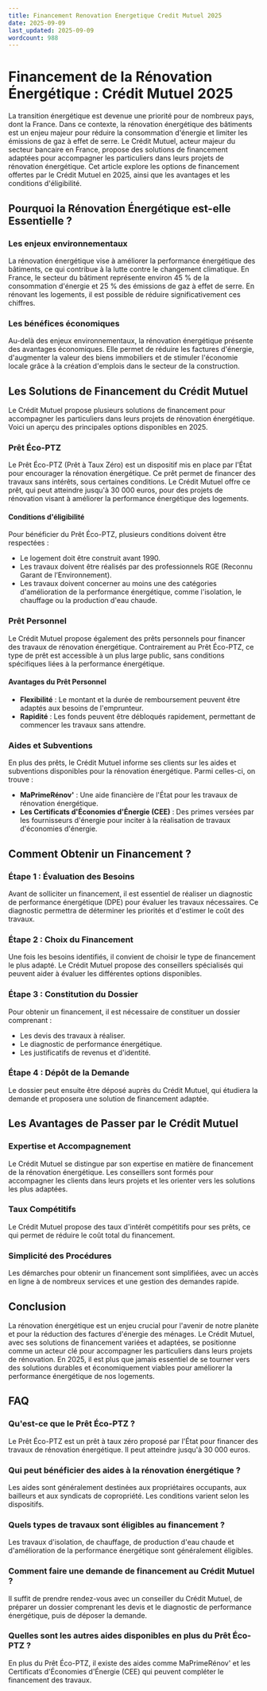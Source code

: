 ```yaml
---
title: Financement Renovation Energetique Credit Mutuel 2025
date: 2025-09-09
last_updated: 2025-09-09
wordcount: 988
---
```


# Financement de la Rénovation Énergétique : Crédit Mutuel 2025

La transition énergétique est devenue une priorité pour de nombreux pays, dont la France. Dans ce contexte, la rénovation énergétique des bâtiments est un enjeu majeur pour réduire la consommation d'énergie et limiter les émissions de gaz à effet de serre. Le Crédit Mutuel, acteur majeur du secteur bancaire en France, propose des solutions de financement adaptées pour accompagner les particuliers dans leurs projets de rénovation énergétique. Cet article explore les options de financement offertes par le Crédit Mutuel en 2025, ainsi que les avantages et les conditions d'éligibilité.

## Pourquoi la Rénovation Énergétique est-elle Essentielle ?

### Les enjeux environnementaux

La rénovation énergétique vise à améliorer la performance énergétique des bâtiments, ce qui contribue à la lutte contre le changement climatique. En France, le secteur du bâtiment représente environ 45 % de la consommation d'énergie et 25 % des émissions de gaz à effet de serre. En rénovant les logements, il est possible de réduire significativement ces chiffres.

### Les bénéfices économiques

Au-delà des enjeux environnementaux, la rénovation énergétique présente des avantages économiques. Elle permet de réduire les factures d'énergie, d'augmenter la valeur des biens immobiliers et de stimuler l'économie locale grâce à la création d'emplois dans le secteur de la construction.

## Les Solutions de Financement du Crédit Mutuel

Le Crédit Mutuel propose plusieurs solutions de financement pour accompagner les particuliers dans leurs projets de rénovation énergétique. Voici un aperçu des principales options disponibles en 2025.

### Prêt Éco-PTZ

Le Prêt Éco-PTZ (Prêt à Taux Zéro) est un dispositif mis en place par l'État pour encourager la rénovation énergétique. Ce prêt permet de financer des travaux sans intérêts, sous certaines conditions. Le Crédit Mutuel offre ce prêt, qui peut atteindre jusqu'à 30 000 euros, pour des projets de rénovation visant à améliorer la performance énergétique des logements.

#### Conditions d'éligibilité

Pour bénéficier du Prêt Éco-PTZ, plusieurs conditions doivent être respectées :
- Le logement doit être construit avant 1990.
- Les travaux doivent être réalisés par des professionnels RGE (Reconnu Garant de l’Environnement).
- Les travaux doivent concerner au moins une des catégories d'amélioration de la performance énergétique, comme l'isolation, le chauffage ou la production d'eau chaude.

### Prêt Personnel

Le Crédit Mutuel propose également des prêts personnels pour financer des travaux de rénovation énergétique. Contrairement au Prêt Éco-PTZ, ce type de prêt est accessible à un plus large public, sans conditions spécifiques liées à la performance énergétique.

#### Avantages du Prêt Personnel

- **Flexibilité** : Le montant et la durée de remboursement peuvent être adaptés aux besoins de l'emprunteur.
- **Rapidité** : Les fonds peuvent être débloqués rapidement, permettant de commencer les travaux sans attendre.

### Aides et Subventions

En plus des prêts, le Crédit Mutuel informe ses clients sur les aides et subventions disponibles pour la rénovation énergétique. Parmi celles-ci, on trouve :
- **MaPrimeRénov'** : Une aide financière de l'État pour les travaux de rénovation énergétique.
- **Les Certificats d'Économies d'Énergie (CEE)** : Des primes versées par les fournisseurs d'énergie pour inciter à la réalisation de travaux d'économies d'énergie.

## Comment Obtenir un Financement ?

### Étape 1 : Évaluation des Besoins

Avant de solliciter un financement, il est essentiel de réaliser un diagnostic de performance énergétique (DPE) pour évaluer les travaux nécessaires. Ce diagnostic permettra de déterminer les priorités et d'estimer le coût des travaux.

### Étape 2 : Choix du Financement

Une fois les besoins identifiés, il convient de choisir le type de financement le plus adapté. Le Crédit Mutuel propose des conseillers spécialisés qui peuvent aider à évaluer les différentes options disponibles.

### Étape 3 : Constitution du Dossier

Pour obtenir un financement, il est nécessaire de constituer un dossier comprenant :
- Les devis des travaux à réaliser.
- Le diagnostic de performance énergétique.
- Les justificatifs de revenus et d'identité.

### Étape 4 : Dépôt de la Demande

Le dossier peut ensuite être déposé auprès du Crédit Mutuel, qui étudiera la demande et proposera une solution de financement adaptée.

## Les Avantages de Passer par le Crédit Mutuel

### Expertise et Accompagnement

Le Crédit Mutuel se distingue par son expertise en matière de financement de la rénovation énergétique. Les conseillers sont formés pour accompagner les clients dans leurs projets et les orienter vers les solutions les plus adaptées.

### Taux Compétitifs

Le Crédit Mutuel propose des taux d'intérêt compétitifs pour ses prêts, ce qui permet de réduire le coût total du financement.

### Simplicité des Procédures

Les démarches pour obtenir un financement sont simplifiées, avec un accès en ligne à de nombreux services et une gestion des demandes rapide.

## Conclusion

La rénovation énergétique est un enjeu crucial pour l'avenir de notre planète et pour la réduction des factures d'énergie des ménages. Le Crédit Mutuel, avec ses solutions de financement variées et adaptées, se positionne comme un acteur clé pour accompagner les particuliers dans leurs projets de rénovation. En 2025, il est plus que jamais essentiel de se tourner vers des solutions durables et économiquement viables pour améliorer la performance énergétique de nos logements.

## FAQ

### Qu'est-ce que le Prêt Éco-PTZ ?

Le Prêt Éco-PTZ est un prêt à taux zéro proposé par l'État pour financer des travaux de rénovation énergétique. Il peut atteindre jusqu'à 30 000 euros.

### Qui peut bénéficier des aides à la rénovation énergétique ?

Les aides sont généralement destinées aux propriétaires occupants, aux bailleurs et aux syndicats de copropriété. Les conditions varient selon les dispositifs.

### Quels types de travaux sont éligibles au financement ?

Les travaux d'isolation, de chauffage, de production d'eau chaude et d'amélioration de la performance énergétique sont généralement éligibles.

### Comment faire une demande de financement au Crédit Mutuel ?

Il suffit de prendre rendez-vous avec un conseiller du Crédit Mutuel, de préparer un dossier comprenant les devis et le diagnostic de performance énergétique, puis de déposer la demande.

### Quelles sont les autres aides disponibles en plus du Prêt Éco-PTZ ?

En plus du Prêt Éco-PTZ, il existe des aides comme MaPrimeRénov' et les Certificats d'Économies d'Énergie (CEE) qui peuvent compléter le financement des travaux.